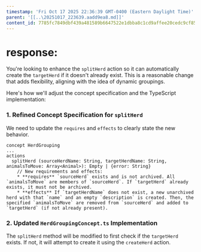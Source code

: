 ```yaml
---
timestamp: 'Fri Oct 17 2025 22:36:39 GMT-0400 (Eastern Daylight Time)'
parent: '[[..\20251017_223639.aadd9ea8.md]]'
content_id: 7785fc7849dbf439a481589b6647522e1dbba8c1cd9affee20cedc9cf8574f9e
---
```


# response:

You're looking to enhance the `splitHerd` action so it can automatically create the `targetHerd` if it doesn't already exist. This is a reasonable change that adds flexibility, aligning with the idea of dynamic groupings.

Here's how we'll adjust the concept specification and the TypeScript implementation:

### 1. Refined Concept Specification for `splitHerd`

We need to update the `requires` and `effects` to clearly state the new behavior.

```concept
concept HerdGrouping
...
actions
  splitHerd (sourceHerdName: String, targetHerdName: String, animalsToMove: Array<Animal>): Empty | {error: String}
    // New requirements and effects:
    * **requires** `sourceHerd` exists and is not archived. All `animalsToMove` are members of `sourceHerd`. If `targetHerd` already exists, it must not be archived.
    * **effects** If `targetHerdName` does not exist, a new unarchived herd with that `name` and an empty `description` is created. Then, the specified `animalsToMove` are removed from `sourceHerd` and added to `targetHerd` (if not already present).
```

### 2. Updated `HerdGroupingConcept.ts` Implementation

The `splitHerd` method will be modified to first check if the `targetHerd` exists. If not, it will attempt to create it using the `createHerd` action.
